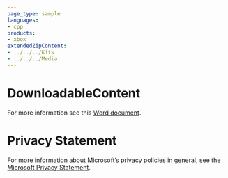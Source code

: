 ```yaml
---
page_type: sample
languages:
- cpp
products:
- xbox
extendedZipContent:
- ../../../Kits
- ../../../Media
---
```

# DownloadableContent
For more information see this [Word document](Readme.docx).
# Privacy Statement
For more information about Microsoft’s privacy policies in general, see the [Microsoft Privacy Statement](https://privacy.microsoft.com/en-us/privacystatement/).
